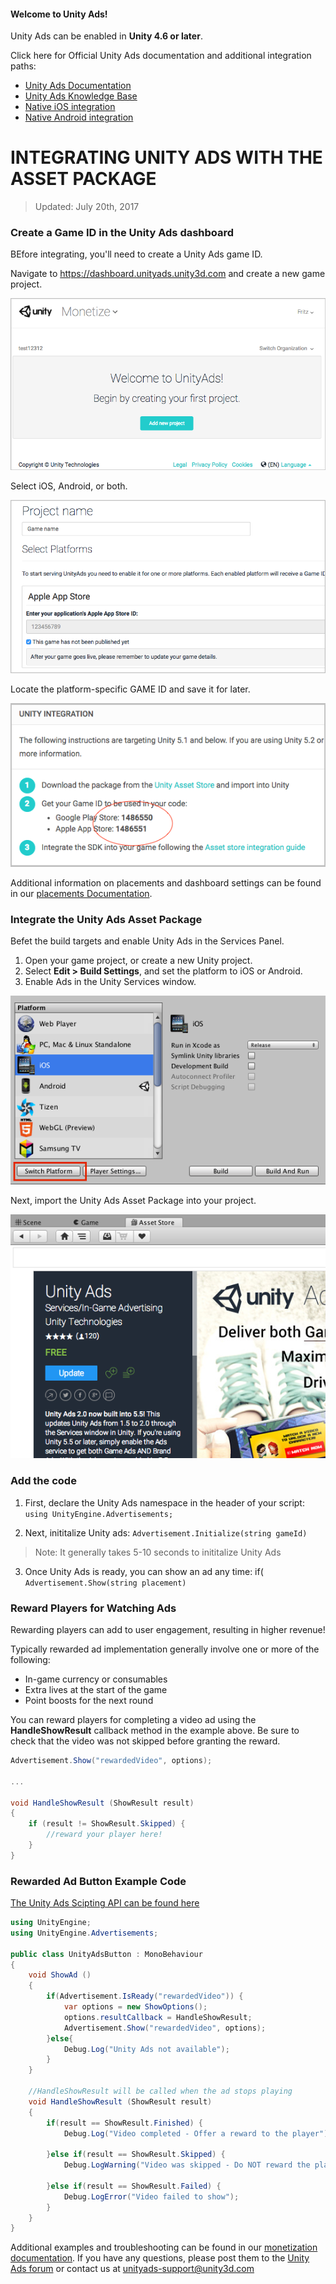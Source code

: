 #### Welcome to Unity Ads!

Unity Ads can be enabled in **Unity 4.6 or later**.

Click here for Official Unity Ads documentation and additional integration paths:

- [Unity Ads Documentation](https://docs.unity3d.com/Manual/UnityAdsHowTo.html)
- [Unity Ads Knowledge Base](http://unityads.unity3d.com/help/monetization/getting-started)
- [Native iOS integration](http://unityads.unity3d.com/help/monetization/integration-guide-ios)
- [Native Android integration](http://unityads.unity3d.com/help/monetization/integration-guide-android)

# INTEGRATING UNITY ADS WITH THE ASSET PACKAGE

> Updated: July 20th, 2017

### Create a Game ID in the Unity Ads dashboard

BEfore integrating, you'll need to create a Unity Ads game ID.

Navigate to https://dashboard.unityads.unity3d.com and create a new game project.

![Create a new game project](images/new1.png)

Select iOS, Android, or both.

![Select your platform](images/new2.png)

Locate the platform-specific GAME ID and save it for later.

![Locate your game ID](images/new4.png)

Additional information on placements and dashboard settings can be found in our [placements Documentation](http://unityads.unity3d.com/help/monetization/placements).

### Integrate the Unity Ads Asset Package

Befet the build targets and enable Unity Ads in the Services Panel.

1. Open your game project, or create a new Unity project.
2. Select **Edit > Build Settings**, and set the platform to iOS or Android.
3. Enable Ads in the Unity Services window.

![Build Settings](images/build-settings.png)

Next, import the Unity Ads Asset Package into your project.

![Asset package](images/asset-package.png)

### Add the code

1. First, declare the Unity Ads namespace in the header of your script:  
 	`using UnityEngine.Advertisements;`

2. Next, inititalize Unity ads:
	`Advertisement.Initialize(string gameId)`
	
> Note: It generally takes 5-10 seconds to inititalize Unity Ads

3. Once Unity Ads is ready, you can show an ad any time:
	if(
	`Advertisement.Show(string placement)`

### Reward Players for Watching Ads

Rewarding players can add to user engagement, resulting in higher revenue!

Typically rewarded ad implementation generally involve one or more of the following: 

- In-game currency or consumables
- Extra lives at the start of the game
- Point boosts for the next round

You can reward players for completing a video ad using the **HandleShowResult** callback method in the example above. Be sure to check that the video was not skipped before granting the reward.

```csharp
Advertisement.Show("rewardedVideo", options);

...

void HandleShowResult (ShowResult result)
{
	if (result != ShowResult.Skipped) {
		//reward your player here!
	}
}
```

### Rewarded Ad Button Example Code

[The Unity Ads Scipting API can be found here](https://docs.unity3d.com/ScriptReference/Advertisements.Advertisement.html)

```csharp
using UnityEngine;
using UnityEngine.Advertisements;

public class UnityAdsButton : MonoBehaviour
{
	void ShowAd ()
	{
		if(Advertisement.IsReady("rewardedVideo")) {
			var options = new ShowOptions();
			options.resultCallback = HandleShowResult;
			Advertisement.Show("rewardedVideo", options);
		}else{
			Debug.Log("Unity Ads not available");
		}
	}

	//HandleShowResult will be called when the ad stops playing
	void HandleShowResult (ShowResult result)
	{
		if(result == ShowResult.Finished) {
			Debug.Log("Video completed - Offer a reward to the player");
			
		}else if(result == ShowResult.Skipped) {
			Debug.LogWarning("Video was skipped - Do NOT reward the player");
			
		}else if(result == ShowResult.Failed) {
			Debug.LogError("Video failed to show");
		}
	}
}
```

Additional examples and troubleshooting can be found in our [monetization documentation](http://unityads.unity3d.com/help/monetization/integration-guide-unity).
If you have any questions, please post them to the [Unity Ads forum](http://forum.unity3d.com/forums/unity-ads.67) or contact us at unityads-support@unity3d.com


